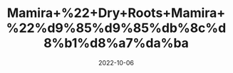 ---
title: 'Mamira+%22+Dry+Roots+Mamira+%22%d9%85%d9%85%db%8c%d8%b1%d8%a7%da%ba'
date: '2022-10-06' 
metatag: '' 
inventory: '0' 
draft: false 
# meta description 
shortDescripton: 'Mamira+roots%ef%bf%bdare+used+for+therapeutic%ef%bf%bdbenefits%ef%bf%bdin+ayurveda+and+Unani+Medicine.'
description: 'Herb'
longdescription: ''
featured: True
# product Price
price: '100.0'
# Product Short Description
shortDescription: 'Mamira+roots%ef%bf%bdare+used+for+therapeutic%ef%bf%bdbenefits%ef%bf%bdin+ayurveda+and+Unani+Medicine.'
productID: 'FD9EF720-1D25-ED11-9968-005056B3A416'
type: 'products'
category: 'Herb' 
thumnailproduct: 'https://eraconnect.blob.core.windows.net/product-images/aminsaddiquidawakhana/FD9EF720-1D25-ED11-9968-005056B3A416.webp' 
images:
  - image: 'https://eraconnect.blob.core.windows.net/product-images/aminsaddiquidawakhana/FD9EF720-1D25-ED11-9968-005056B3A416.webp'  
Variants:
---